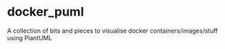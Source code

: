 # docker_puml
A collection of bits and pieces to visualise docker containers/images/stuff using PlantUML
